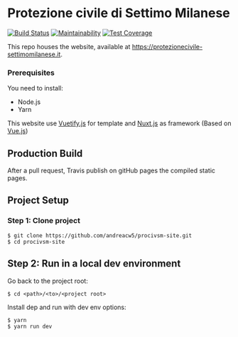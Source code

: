 # Protezione civile di Settimo Milanese

[![Build Status](https://travis-ci.org/andreacw5/procivsm-site.svg?branch=master)](https://travis-ci.org/andreacw5/procivsm-site)
[![Maintainability](https://api.codeclimate.com/v1/badges/dc21bf2a3e8377d0fba2/maintainability)](https://codeclimate.com/github/andreacw5/procivsm-site/maintainability)
[![Test Coverage](https://api.codeclimate.com/v1/badges/dc21bf2a3e8377d0fba2/test_coverage)](https://codeclimate.com/github/andreacw5/procivsm-site/test_coverage)

This repo houses the website, available at https://protezionecivile-settimomilanese.it.

### Prerequisites

You need to install: 
- Node.js
- Yarn

This website use [Vuetify.js](https://vuetifyjs.com/) for template and [Nuxt.js](https://nuxtjs.org/) as framework (Based on [Vue.js](https://vuejs.org/))

## Production Build

After a pull request, Travis publish on gitHub pages the compiled static pages.

## Project Setup

### Step 1: Clone project

```shell
$ git clone https://github.com/andreacw5/procivsm-site.git
$ cd procivsm-site
```

## Step 2: Run in a local dev environment

Go back to the project root:

```shell
$ cd <path>/<to>/<project root>
```

Install dep and run with dev env options:

```shell
$ yarn
$ yarn run dev
```

